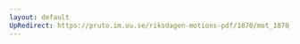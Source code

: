 ```yaml
---
layout: default
UpRedirect: https://pruto.im.uu.se/riksdagen-motions-pdf/1870/mot_1870__ak__5/mot_1870__ak__5-002.pdf
---
```

